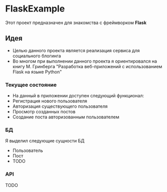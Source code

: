  # FlaskExample
 Этот проект предназначен для знакомства с фреймворком **Flask** 

## Идея
 - Целью данного проекта является реализация сервиса для социального блогинга
 - Во многом при выполнении данного проекта я ориентировался на книгу М. Гринберга "Разработка веб-приложений с использованием Flask на языке Python"

### Текущее состояние 
 - На данный в приложении доступен следующий функционал:
 - Регистрация нового пользователя
 - Авторизация существующего пользователя
 - Просмотр созданных постов
 - Создание поста авторизованным пользователем  
### БД
Я выделил следующие сущности БД
 - Пользователь
 - Пост
 - TODO

### API
TODO 
